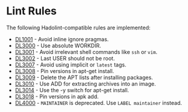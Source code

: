 # Lint Rules

The following Hadolint-compatible rules are implemented:

- [DL1001](DL1001.md) - Avoid inline ignore pragmas.
- [DL3000](DL3000.md) - Use absolute WORKDIR.
- [DL3001](DL3001.md) - Avoid irrelevant shell commands like `ssh` or `vim`.
- [DL3002](DL3002.md) - Last USER should not be root.
- [DL3007](DL3007.md) - Avoid using implicit or `latest` tags.
- [DL3008](DL3008.md) - Pin versions in apt-get install.
- [DL3009](DL3009.md) - Delete the APT lists after installing packages.
- [DL3010](DL3010.md) - Use ADD for extracting archives into an image.
- [DL3014](DL3014.md) - Use the -y switch for apt-get install.
- [DL3018](DL3018.md) - Pin versions in apk add.
- [DL4000](DL4000.md) - `MAINTAINER` is deprecated. Use `LABEL maintainer` instead.
